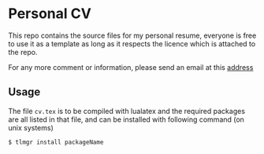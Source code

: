 # Personal CV

This repo contains the source files for my personal resume, everyone is free to use it as a template as long as it respects the licence which is attached to the repo.

For any more comment or information, please send an email at this [address](mailto:valentin.charvet@telecom-paristech.fr)



## Usage
The file `cv.tex` is to be compiled with lualatex and the required packages are all listed in that file, and can be installed with following command (on unix systems)
``` bash
$ tlmgr install packageName
```


